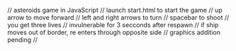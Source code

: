 // asteroids game in JavaScript
// launch start.html to start the game
// up arrow to move forward
// left and right arrows to turn
// spacebar to shoot
// you get three lives
// invulnerable for 3 secconds after respawn 
// if ship moves out of border, re enters through opposite side
// graphics addition pending
//